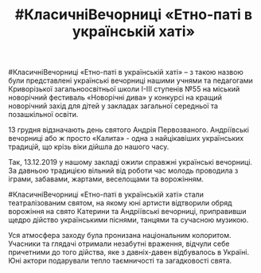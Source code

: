 ﻿---
title: "#КласичніВечорниці «Етно-паті в українській хаті»"
---

<span>#</span>КласичніВечорниці «Етно-паті в українській хаті» – з такою назвою були представлені українські вечорниці нашими учнями та педагогами Криворізької загальноосвітньої школи І-ІІІ ступенів №55 на міський новорічний фестиваль «Новорічні дива» у конкурсі на кращий новорічний захід для дітей у закладах загальної середньої та позашкільної освіти.

13 грудня відзначають день святого Андрія Первозваного. Андріївські вечорниці або ж просто «Калита» - одна з найцікавіших українських традицій, що крізь віки дійшла до нашого часу.

Так, 13.12.2019 у нашому закладі ожили справжні українські вечорниці. За давньою традицією вільний від роботи час молодь проводила з іграми, забавами, жартами, веселощами та ворожінням.

<span>#</span>КласичніВечорниці «Етно-паті в українській хаті» стали театралізованим святом, на якому юні артисти відтворили обряд ворожіння на свято Катерини та Андріївські вечорниці, приправивши щедро дійство українськими піснями, танцями та сучасною музикою.

Уся атмосфера заходу була пронизана національним колоритом. Учасники та глядачі отримали незабутні враження, відчули себе причетними до того дійства, яке з давніх-давен відбувалось в Україні. Юні актори подарували тепло таємничості та загадковості свята.

<youtube id="B0glGVXRwUM"></youtube>

<slideshow></slideshow>
